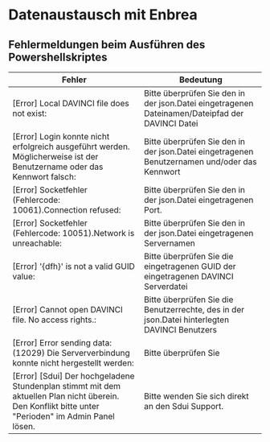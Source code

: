 # Datenaustausch mit Enbrea

## Fehlermeldungen beim Ausführen des Powershellskriptes

Fehler|Bedeutung
-|-
[Error] Local DAVINCI file does not exist: |Bitte überprüfen Sie den in der json.Datei eingetragenen Dateinamen/Dateipfad der DAVINCI Datei
[Error] Login konnte nicht erfolgreich ausgeführt werden. Möglicherweise ist der Benutzername oder das Kennwort falsch: |Bitte überprüfen Sie den in der json.Datei eingetragenen Benutzernamen und/oder das Kennwort
[Error] Socketfehler (Fehlercode: 10061).Connection refused: |Bitte überprüfen Sie den in der json.Datei eingetragenen Port.
[Error] Socketfehler (Fehlercode: 10051).Network is unreachable: |Bitte überprüfen Sie den in der json.Datei eingetragenen Servernamen
[Error] '{dfh}' is not a valid GUID value: |Bitte überprüfen Sie die eingetragenen GUID der eingetragenen DAVINCI Serverdatei
[Error] Cannot open DAVINCI file. No access rights.: |Bitte überprüfen Sie die Benutzerrechte, des in der json.Datei hinterlegten DAVINCI Benutzers
[Error] Error sending data: (12029) Die Serververbindung konnte nicht hergestellt werden: |Bitte überprüfen Sie 
[Error] [Sdui] Der hochgeladene Stundenplan stimmt mit dem aktuellen Plan nicht überein. Den Konflikt bitte unter "Perioden" im Admin Panel lösen.| Bitte wenden Sie sich direkt an den Sdui Support.

